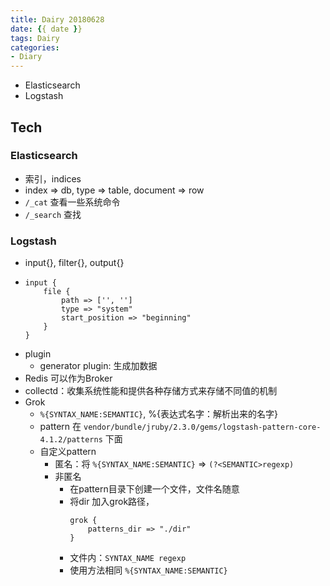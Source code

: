 ```yaml
---
title: Dairy 20180628
date: {{ date }}
tags: Dairy
categories: 
- Diary
---
```



- Elasticsearch
- Logstash

<!-- more -->

## Tech
### Elasticsearch
- 索引，indices
- index => db, type => table, document => row
- `/_cat` 查看一些系统命令
- `/_search` 查找

### Logstash
- input{}, filter{}, output{}
-   ```
    input {
        file {
            path => ['', '']
            type => "system"
            start_position => "beginning"
        }
    }
    ```
- plugin
    - generator plugin: 生成加数据
- Redis 可以作为Broker
- collectd：收集系统性能和提供各种存储方式来存储不同值的机制
- Grok
    - `%{SYNTAX_NAME:SEMANTIC}`, %{表达式名字：解析出来的名字}
    - pattern 在 `vendor/bundle/jruby/2.3.0/gems/logstash-pattern-core-4.1.2/patterns` 下面
    - 自定义pattern
        - 匿名：将 `%{SYNTAX_NAME:SEMANTIC}` => `(?<SEMANTIC>regexp)`
        - 非匿名
            - 在pattern目录下创建一个文件，文件名随意
            - 将dir 加入grok路径，
                ```
                grok {
                    patterns_dir => "./dir"
                }
                ```
            - 文件内：`SYNTAX_NAME regexp`
            - 使用方法相同 `%{SYNTAX_NAME:SEMANTIC}`